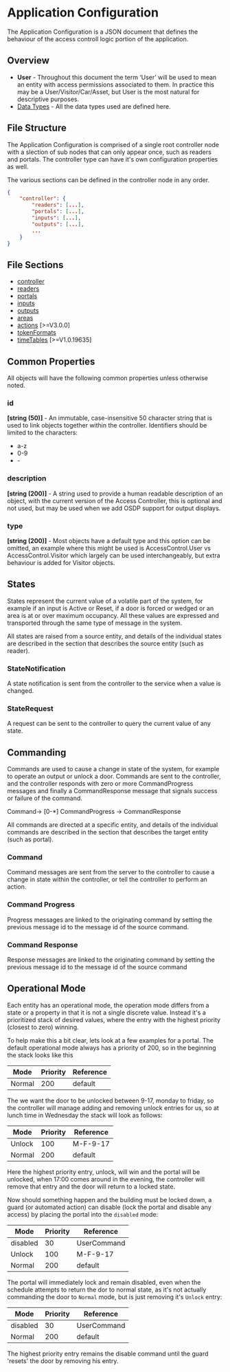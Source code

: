 # Application Configuration

The Application Configuration is a JSON document that defines the behaviour of the access controll logic portion of the application.

## Overview

- **User** - Throughout this document the term ‘User’ will be used to mean an entity with access permissions associated to them. In practice this may be a User/Visitor/Car/Asset, but User is the most natural for descriptive purposes. 
- [Data Types](../Entities/DataTypes.md) - All the data types used are defined here.

## File Structure 

The Application Configuration is comprised of a single root controller node with a slection of sub nodes that can only appear once, such as readers and portals.  The controller type can have it's own configuration properties as well.

The various sections can be defined in the controller node in any order. 

````json
{
    "controller": {
        "readers": [...],
        "portals": [...],
        "inputs": [...],
        "outputs": [...],
        ...
    }
}
````

## File Sections

- [controller](../Entities/HardwareController.md)
- [readers](../Entities/HardwareReader.md)
- [portals](../Entities/AccessControlPortal.md)
- [inputs](../Entities/HardwareInput.md)
- [outputs](../Entities/HardwareOutput.md)
- [areas](../Entities/AccessControlArea.md)
- [actions](../Entities/CommonAction.md) [>=V3.0.0]
- [tokenFormats](TokenFormat.md)
- [timeTables](../Entities/CommonTimeTable.md) [>=V1.0.19635]

## Common Properties

All objects will have the following common properties unless otherwise noted.

### id
**[string (50)]** - An immutable, case-insensitive 50 character string that is used to link objects together within the controller.  Identifiers should be limited to the characters:
- a-z
- 0-9
- \-

### description
**[string (200)]** - A string used to provide a human readable description of an object, with the current version of the Access Controller, this is optional and not used, but may be used when we add OSDP support for output displays.

### type
**[string (200)]** - Most objects have a default type and this option can be omitted, an example where this might be used is AccessControl.User vs AccessControl.Visitor which largely can be used interchangeably, but extra behaviour is added for Visitor objects.

## States

States represent the current value of a volatile part of the system,
for example if an input is Active or Reset, if a door is forced or wedged or an
area is at or over maximum occupancy. All these values are expressed and
transported through the same type of message in the system.

All states are raised from a source entity, and details of the individual states
are described in the section that describes the source entity (such as reader).

### StateNotification

A state notification is sent from the controller to the service when a value is
changed.

### StateRequest

A request can be sent to the controller to query the current value of any state.

## Commanding

Commands are used to cause a change in state of the system, for example to
operate an output or unlock a door. Commands are sent to the controller, and the
controller responds with zero or more CommandProgress messages and finally a
CommandResponse message that signals success or failure of the command.

Command-\> [0-\*] CommandProgress -\> CommandResponse

All commands are directed at a specific entity, and details of the individual
commands are described in the section that describes the target entity (such as
portal).

### Command

Command messages are sent from the server to the controller to cause a change in state
within the controller, or tell the controller to perform an action.

### Command Progress

Progress messages are linked to the originating command by setting the previous
message id to the message id of the source command.

### Command Response

Response messages are linked to the originating command by setting the previous
message id to the message id of the source command

## Operational Mode

Each entity has an operational mode, the operation mode differs from a state or a property in that it is not a single discrete value. Instead it's a prioritized stack of desired values, where the entry with the highest priority (closest to zero) winning. 

To help make this a bit clear, lets look at a few examples for a portal.  The default operational mode always has a priority of 200, so in the beginning the stack looks like this

| Mode     | Priority | Reference    |
|----------|----------|--------------|
| Normal   | 200      | default      |

The we want the door to be unlocked between 9-17, monday to friday, so the controller will manage adding and removing unlock entries for us, so at lunch time in Wednesday the stack will look as follows:

| Mode     | Priority | Reference    |
|----------|----------|--------------|
| Unlock   | 100      | M-F-9-17     |
| Normal   | 200      | default      |

Here the highest priority entry, unlock, will win and the portal will be unlocked, when 17:00 comes around in the evening, the controller will remove that entry and the door will return to a locked state.

Now should something happen and the building must be locked down, a guard (or automated action) can disable (lock the portal and disable any access) by placing the portal into the `disabled` mode:

| Mode     | Priority | Reference    |
|----------|----------|--------------|
| disabled | 30       | UserCommand  |
| Unlock   | 100      | M-F-9-17     |
| Normal   | 200      | default      |

The portal will immediately lock and remain disabled, even when the schedule attempts to return the dor to normal state, as it's not actually commanding the door to `Normal` mode, but is just removing it's `Unlock` entry:

| Mode     | Priority | Reference    |
|----------|----------|--------------|
| disabled | 30       | UserCommand  |
| Normal   | 200      | default      |

The highest priority entry remains the disable command until the guard 'resets' the door by removing his entry.
